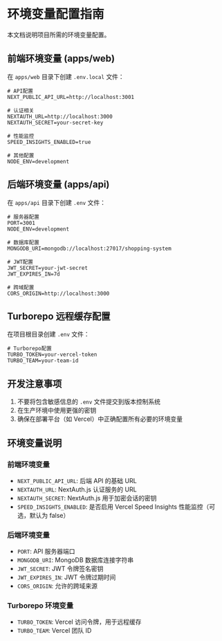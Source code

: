 # 环境变量配置指南

本文档说明项目所需的环境变量配置。

## 前端环境变量 (apps/web)

在 `apps/web` 目录下创建 `.env.local` 文件：

```env
# API配置
NEXT_PUBLIC_API_URL=http://localhost:3001

# 认证相关
NEXTAUTH_URL=http://localhost:3000
NEXTAUTH_SECRET=your-secret-key

# 性能监控
SPEED_INSIGHTS_ENABLED=true

# 其他配置
NODE_ENV=development
```

## 后端环境变量 (apps/api)

在 `apps/api` 目录下创建 `.env` 文件：

```env
# 服务器配置
PORT=3001
NODE_ENV=development

# 数据库配置
MONGODB_URI=mongodb://localhost:27017/shopping-system

# JWT配置
JWT_SECRET=your-jwt-secret
JWT_EXPIRES_IN=7d

# 跨域配置
CORS_ORIGIN=http://localhost:3000
```

## Turborepo 远程缓存配置

在项目根目录创建 `.env` 文件：

```env
# Turborepo配置
TURBO_TOKEN=your-vercel-token
TURBO_TEAM=your-team-id
```

## 开发注意事项

1. 不要将包含敏感信息的 `.env` 文件提交到版本控制系统
2. 在生产环境中使用更强的密钥
3. 确保在部署平台（如 Vercel）中正确配置所有必要的环境变量

## 环境变量说明

### 前端环境变量

- `NEXT_PUBLIC_API_URL`: 后端 API 的基础 URL
- `NEXTAUTH_URL`: NextAuth.js 认证服务的 URL
- `NEXTAUTH_SECRET`: NextAuth.js 用于加密会话的密钥
- `SPEED_INSIGHTS_ENABLED`: 是否启用 Vercel Speed Insights 性能监控（可选，默认为 false）

### 后端环境变量

- `PORT`: API 服务器端口
- `MONGODB_URI`: MongoDB 数据库连接字符串
- `JWT_SECRET`: JWT 令牌签名密钥
- `JWT_EXPIRES_IN`: JWT 令牌过期时间
- `CORS_ORIGIN`: 允许的跨域来源

### Turborepo 环境变量

- `TURBO_TOKEN`: Vercel 访问令牌，用于远程缓存
- `TURBO_TEAM`: Vercel 团队 ID
